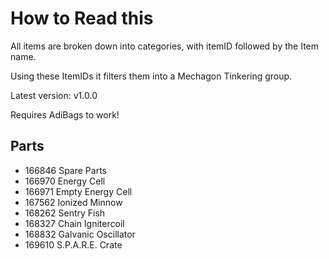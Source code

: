# How to Read this
All items are broken down into categories, with itemID followed by the Item name.

Using these ItemIDs it filters them into a Mechagon Tinkering group. 

Latest version: v1.0.0

Requires AdiBags to work!

## Parts

* 166846 Spare Parts
* 166970 Energy Cell
* 166971 Empty Energy Cell
* 167562 Ionized Minnow
* 168262 Sentry Fish
* 168327 Chain Ignitercoil
* 168832 Galvanic Oscillator
* 169610 S.P.A.R.E. Crate